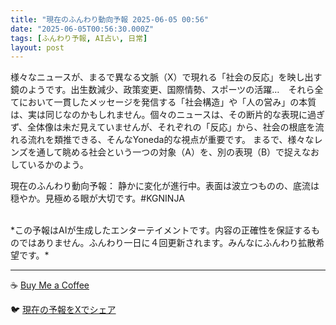 ```yaml
---
title: "現在のふんわり動向予報 2025-06-05 00:56"
date: "2025-06-05T00:56:30.000Z"
tags: [ふんわり予報, AI占い, 日常]
layout: post
---
```


様々なニュースが、まるで異なる文脈（X）で現れる「社会の反応」を映し出す鏡のようです。出生数減少、政策変更、国際情勢、スポーツの活躍…　それら全てにおいて一貫したメッセージを発信する「社会構造」や「人の営み」の本質は、実は同じなのかもしれません。個々のニュースは、その断片的な表現に過ぎず、全体像は未だ見えていませんが、それぞれの「反応」から、社会の根底を流れる流れを類推できる、そんなYoneda的な視点が重要です。  まるで、様々なレンズを通して眺める社会という一つの対象（A）を、別の表現（B）で捉えなおしているかのよう。


現在のふんわり動向予報：
静かに変化が進行中。表面は波立つものの、底流は穏やか。見極める眼が大切です。#KGNINJA

<br>
*この予報はAIが生成したエンターテイメントです。内容の正確性を保証するものではありません。ふんわり一日に４回更新されます。みんなにふんわり拡散希望です。*

---
☕️ [Buy Me a Coffee](https://www.buymeacoffee.com/kgninja)

🐦 [現在の予報をXでシェア](https://twitter.com/intent/tweet?text=%E7%8F%BE%E5%9C%A8%E3%81%AE%E3%81%B5%E3%82%93%E3%82%8F%E3%82%8A%E4%BA%88%E5%A0%B1%3A%20%E3%80%8C%E6%A7%98%E3%80%85%E3%81%AA%E3%83%8B%E3%83%A5%E3%83%BC%E3%82%B9%E3%81%8C%E3%80%81%E3%81%BE%E3%82%8B%E3%81%A7%E7%95%B0%E3%81%AA%E3%82%8B%E6%96%87%E8%84%88%EF%BC%88X%EF%BC%89%E3%81%A7%E7%8F%BE%E3%82%8C%E3%82%8B%E3%80%8C%E7%A4%BE%E4%BC%9A%E3%81%AE%E5%8F%8D%E5%BF%9C%E3%80%8D%E3%82%92%E6%98%A0%E3%81%97%E5%87%BA%E3%81%99%E9%8F%A1%E3%81%AE%E3%82%88%E3%81%86%E3%81%A7%E3%81%99%E3%80%82%E3%80%8D%23KGNINJA%20%E7%B6%9A%E3%81%8D%E3%81%AF%E3%83%96%E3%83%AD%E3%82%B0%E3%81%A7%EF%BC%81%F0%9F%91%87&url=https%3A%2F%2Fkg-ninja.github.io%2FFunwariyoso%2F)
